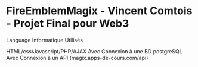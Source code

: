 # FireEmblemMagix - Vincent Comtois - Projet Final pour Web3

Language Informatique Utilisés

HTML/css/Javascript/PHP/AJAX 
Avec Connexion à une BD postgreSQL
Avec Connexion à un API (magix.apps-de-cours.com/api)
